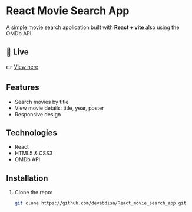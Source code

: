 # React Movie Search App

A simple movie search application built with **React + vite** also using the OMDb API.

## 🚀 Live
👉 [View here](https://abdismoviesearchapp.netlify.app/)

## Features

- Search movies by title
- View movie details: title, year, poster
- Responsive design

## Technologies

- React
- HTML5 & CSS3
- OMDb API

## Installation

1. Clone the repo:
   ```bash
   git clone https://github.com/devabdisa/React_movie_search_app.git
